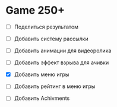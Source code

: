 # Game 250+

* [ ] Поделиться результатом
* [ ] Добавить систему рассылки

* [ ] Добавить анимации для видеоролика

* [ ] Добавить эффект взрыва для ачивки

* [x] Добавить меню игры
* [ ] Добавить рейтинг в меню игры
* [ ] Добавить Achivments